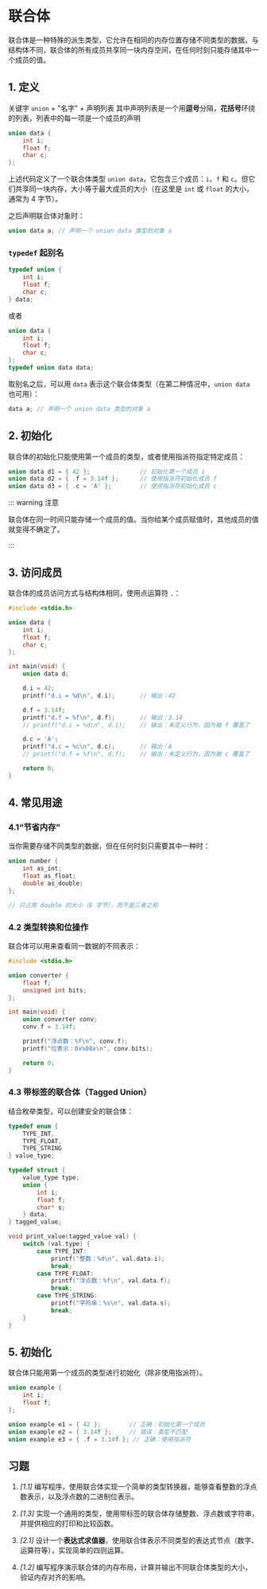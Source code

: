 # 联合体

联合体是一种特殊的派生类型，它允许在相同的内存位置存储不同类型的数据。与结构体不同，联合体的所有成员共享同一块内存空间，在任何时刻只能存储其中一个成员的值。

## 1. 定义

关键字 `union` + "名字" + 声明列表
其中声明列表是一个用**逗号**分隔，**花括号**环绕的列表，列表中的每一项是一个成员的声明

```c
union data {
    int i;
    float f;
    char c;
};
```

上述代码定义了一个联合体类型 `union data`，它包含三个成员：`i`、`f` 和 `c`。但它们共享同一块内存，大小等于最大成员的大小（在这里是 `int` 或 `float` 的大小，通常为 4 字节）。

之后声明联合体对象时：

```c
union data a; // 声明一个 union data 类型的对象 a
```

### `typedef` 起别名

```c
typedef union {
    int i;
    float f;
    char c;
} data;
```

或者

```c
union data {
    int i;
    float f;
    char c;
};
typedef union data data;
```

取别名之后，可以用 `data` 表示这个联合体类型（在第二种情况中，`union data` 也可用）：

```c
data a; // 声明一个 union data 类型的对象 a
```

## 2. 初始化

联合体的初始化只能使用第一个成员的类型，或者使用指派符指定特定成员：

```c
union data d1 = { 42 };              // 初始化第一个成员 i
union data d2 = { .f = 3.14f };      // 使用指派符初始化成员 f
union data d3 = { .c = 'A' };        // 使用指派符初始化成员 c
```

::: warning 注意

联合体在同一时间只能存储一个成员的值。当你给某个成员赋值时，其他成员的值就变得不确定了。

:::

## 3. 访问成员

联合体的成员访问方式与结构体相同，使用点运算符 `.`：

```c
#include <stdio.h>

union data {
    int i;
    float f;
    char c;
};

int main(void) {
    union data d;

    d.i = 42;
    printf("d.i = %d\n", d.i);       // 输出：42

    d.f = 3.14f;
    printf("d.f = %f\n", d.f);       // 输出：3.14
    // printf("d.i = %d\n", d.i);    // 输出：未定义行为，因为被 f 覆盖了

    d.c = 'A';
    printf("d.c = %c\n", d.c);       // 输出：A
    // printf("d.f = %f\n", d.f);    // 输出：未定义行为，因为被 c 覆盖了

    return 0;
}
```

## 4. 常见用途

### 4.1“节省内存”

当你需要存储不同类型的数据，但在任何时刻只需要其中一种时：

```c
union number {
    int as_int;
    float as_float;
    double as_double;
};

// 只占用 double 的大小（8 字节），而不是三者之和
```

### 4.2 类型转换和位操作

联合体可以用来查看同一数据的不同表示：

```c
#include <stdio.h>

union converter {
    float f;
    unsigned int bits;
};

int main(void) {
    union converter conv;
    conv.f = 3.14f;

    printf("浮点数：%f\n", conv.f);
    printf("位表示：0x%08x\n", conv.bits);

    return 0;
}
```

### 4.3 带标签的联合体（Tagged Union）

结合枚举类型，可以创建安全的联合体：

```c
typedef enum {
    TYPE_INT,
    TYPE_FLOAT,
    TYPE_STRING
} value_type;

typedef struct {
    value_type type;
    union {
        int i;
        float f;
        char* s;
    } data;
} tagged_value;

void print_value(tagged_value val) {
    switch (val.type) {
        case TYPE_INT:
            printf("整数：%d\n", val.data.i);
            break;
        case TYPE_FLOAT:
            printf("浮点数：%f\n", val.data.f);
            break;
        case TYPE_STRING:
            printf("字符串：%s\n", val.data.s);
            break;
    }
}
```

## 5. 初始化

联合体只能用第一个成员的类型进行初始化（除非使用指派符）。

```c
union example {
    int i;
    float f;
};

union example e1 = { 42 };        // 正确：初始化第一个成员
union example e2 = { 3.14f };     // 错误：类型不匹配
union example e3 = { .f = 3.14f }; // 正确：使用指派符
```

## 习题

1. _[1.1]_ 编写程序，使用联合体实现一个简单的类型转换器，能够查看整数的浮点数表示，以及浮点数的二进制位表示。

2. _[1.3]_ 实现一个通用的类型，使用带标签的联合体存储整数、浮点数或字符串，并提供相应的打印和比较函数。

3. _[2.1]_ 设计一个**表达式求值器**，使用联合体表示不同类型的表达式节点（数字、运算符等），实现简单的四则运算。

4. _[1.2]_ 编写程序演示联合体的内存布局，计算并输出不同联合体类型的大小，验证内存对齐的影响。
